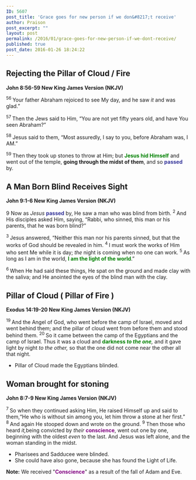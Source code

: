 ```yaml
---
ID: 5607
post_title: 'Grace goes for new person if we don&#8217;t receive'
author: Praison
post_excerpt: ""
layout: post
permalink: /2016/01/grace-goes-for-new-person-if-we-dont-receive/
published: true
post_date: 2016-01-26 18:24:22
---
```

<h2><strong>Rejecting the Pillar of Cloud / Fire</strong></h2>
<strong><span class="passage-display-bcv">John 8:56-59
</span><span class="passage-display-version">New King James Version (NKJV)</span></strong>

<span id="en-NKJV-26438" class="text John-8-56"><sup class="versenum">56 </sup><span class="woj">Your father Abraham rejoiced to see My day, and he saw <i>it</i> and was glad.”</span></span>

<span id="en-NKJV-26439" class="text John-8-57"><sup class="versenum">57 </sup>Then the Jews said to Him, “You are not yet fifty years old, and have You seen Abraham?”</span>

<span id="en-NKJV-26440" class="text John-8-58"><sup class="versenum">58 </sup>Jesus said to them, <span class="woj">“Most assuredly, I say to you, before Abraham was, I AM.”</span></span>

<span id="en-NKJV-26441" class="text John-8-59"><sup class="versenum">59 </sup>Then they took up stones to throw at Him; but <span style="color: #008000;"><strong>Jesus hid Himself</strong></span> and went out of the temple, <strong>going through the midst of them</strong>, and so <span style="color: #333399;"><strong>passed</strong> </span>by.</span>
<h2><strong><span id="en-NKJV-26442" class="text John-9-1">A Man Born Blind Receives Sight</span></strong></h2>
<strong><span class="passage-display-bcv">John 9:1-6
</span><span class="passage-display-version">New King James Version (NKJV)</span></strong>
<p class="chapter-1"><span class="text John-9-1"><span class="chapternum">9 </span>Now as <i>Jesus</i> <span style="color: #333399;"><strong>passed</strong> </span>by, He saw a man who was blind from birth. </span><span id="en-NKJV-26443" class="text John-9-2"><sup class="versenum">2 </sup>And His disciples asked Him, saying, “Rabbi, who sinned, this man or his parents, that he was born blind?”</span></p>
<span id="en-NKJV-26444" class="text John-9-3"><sup class="versenum">3 </sup>Jesus answered, <span class="woj">“Neither this man nor his parents sinned, but that the works of God should be revealed in him.</span> </span><span id="en-NKJV-26445" class="text John-9-4"><sup class="versenum">4 </sup><span class="woj">I</span><span class="woj"> must work the works of Him who sent Me while it is day; <i>the</i> night is coming when no one can work.</span> </span><span id="en-NKJV-26446" class="text John-9-5"><sup class="versenum">5 </sup><span class="woj">As long as I am in the world, <span style="color: #008000;"><strong>I am the light of the world</strong></span>.”</span></span>

<span id="en-NKJV-26447" class="text John-9-6"><sup class="versenum">6 </sup>When He had said these things, He spat on the ground and made clay with the saliva; and He anointed the eyes of the blind man with the clay.</span>
<h2><strong>Pillar of Cloud ( Pillar of Fire )</strong></h2>
<strong><span class="passage-display-bcv">Exodus 14:19-20
</span><span class="passage-display-version">New King James Version (NKJV)</span></strong>

<span id="en-NKJV-1909" class="text Exod-14-19"><sup class="versenum">19 </sup>And the Angel of God, who went before the camp of Israel, moved and went behind them; and the pillar of cloud went from before them and stood behind them. </span><span id="en-NKJV-1910" class="text Exod-14-20"><sup class="versenum">20 </sup>So it came between the camp of the Egyptians and the camp of Israel. Thus it was a cloud and <span style="color: #008000;"><strong>darkness </strong></span><i><span style="color: #008000;"><strong>to the one</strong></span>,</i> and it gave light by night <i>to the other,</i> so that the one did not come near the other all that night.</span>
<ul>
	<li>Pillar of Cloud made the Egyptians blinded.</li>
</ul>
<h2><strong>Woman brought for stoning</strong></h2>
<strong><span class="passage-display-bcv">John 8:7-9
</span><span class="passage-display-version">New King James Version (NKJV)</span></strong>

<span id="en-NKJV-26389" class="text John-8-7"><sup class="versenum">7 </sup>So when they continued asking Him, He raised Himself up and said to them,<span class="woj">“He who is without sin among you, let him throw a stone at her first.”</span> </span><span id="en-NKJV-26390" class="text John-8-8"><sup class="versenum">8 </sup>And again He stooped down and wrote on the ground. </span><span id="en-NKJV-26391" class="text John-8-9"><sup class="versenum">9 </sup>Then those who heard <i>it,</i>being convicted by <i>their</i> <span style="color: #800080;"><strong>conscience</strong></span>, went out one by one, beginning with the oldest <i>even</i> to the last. And Jesus was left alone, and the woman standing in the midst.</span>
<ul>
	<li>Pharisees and Sadducee were blinded.</li>
	<li>She could have also gone, because she has found the Light of Life.</li>
</ul>
<strong>Note:</strong> We received "<strong><span style="color: #800080;">Conscience</span></strong>" as a result of the fall of Adam and Eve.